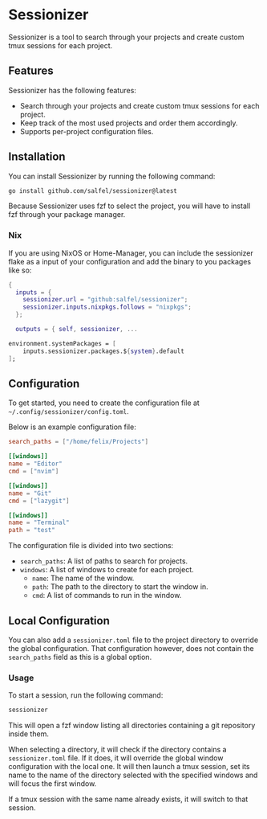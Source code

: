 # Sessionizer

Sessionizer is a tool to search through your projects and create custom tmux sessions for each project.

## Features
Sessionizer has the following features:

- Search through your projects and create custom tmux sessions for each project.
- Keep track of the most used projects and order them accordingly.
- Supports per-project configuration files.

## Installation

You can install Sessionizer by running the following command:
```bash
go install github.com/salfel/sessionizer@latest
```

Because Sessionizer uses fzf to select the project, you will have to install fzf through your package manager.

### Nix

If you are using NixOS or Home-Manager, you can include the sessionizer flake as a input of your configuration and add the binary to you packages like so:

```nix flake.nix
{
  inputs = {
    sessionizer.url = "github:salfel/sessionizer";
    sessionizer.inputs.nixpkgs.follows = "nixpkgs";
  };

  outputs = { self, sessionizer, ...
```

```nix configuration.nix
environment.systemPackages = [
    inputs.sessionizer.packages.${system}.default
];

```

## Configuration

To get started, you need to create the configuration file at `~/.config/sessionizer/config.toml`.

Below is an example configuration file:

```toml
search_paths = ["/home/felix/Projects"]

[[windows]]
name = "Editor"
cmd = ["nvim"]

[[windows]]
name = "Git"
cmd = ["lazygit"]

[[windows]]
name = "Terminal"
path = "test"
```

The configuration file is divided into two sections:

- `search_paths`: A list of paths to search for projects.
- `windows`: A list of windows to create for each project.
    - `name`: The name of the window.
    - `path`: The path to the directory to start the window in.
    - `cmd`: A list of commands to run in the window.

## Local Configuration

You can also add a `sessionizer.toml` file to the project directory to override the global configuration.
That configuration however, does not contain the `search_paths` field as this is a global option.

### Usage

To start a session, run the following command:

```bash
sessionizer
```

This will open a fzf window listing all directories containing a git repository inside them.

When selecting a directory, it will check if the directory contains a `sessionizer.toml` file. If it does, it will override the global window configuration with the local one.
It will then launch a tmux session, set its name to the name of the directory selected with the specified windows and will focus the first window.

If a tmux session with the same name already exists, it will switch to that session.
